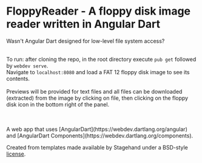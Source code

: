# FloppyReader - A floppy disk image reader written in Angular Dart

Wasn't Angular Dart designed for low-level file system access?
<br />
<br />


To run: after cloning the repo, in the root directory execute `pub get` followed by `webdev serve`.
<br />
Navigate to `localhost:8080` and load a FAT 12 floppy disk image to see its contents.
<br />
<br />
Previews will be provided for text files and all files can be downloaded (extracted) from the image by clicking on file, then clicking on the floppy disk icon in the bottom right of the panel.

<br />
<br />
A web app that uses [AngularDart](https://webdev.dartlang.org/angular) and
[AngularDart Components](https://webdev.dartlang.org/components).

Created from templates made available by Stagehand under a BSD-style
[license](https://github.com/dart-lang/stagehand/blob/master/LICENSE).
